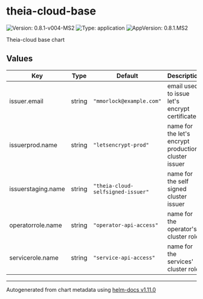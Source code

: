 # theia-cloud-base

![Version: 0.8.1-v004-MS2](https://img.shields.io/badge/Version-0.8.1--v004--MS2-informational?style=flat-square) ![Type: application](https://img.shields.io/badge/Type-application-informational?style=flat-square) ![AppVersion: 0.8.1.MS2](https://img.shields.io/badge/AppVersion-0.8.1.MS2-informational?style=flat-square)

Theia-cloud base chart

## Values

| Key | Type | Default | Description |
|-----|------|---------|-------------|
| issuer.email | string | `"mmorlock@example.com"` | email used to issue let's encrypt certificates |
| issuerprod.name | string | `"letsencrypt-prod"` | name for the let's encrypt production cluster issuer |
| issuerstaging.name | string | `"theia-cloud-selfsigned-issuer"` | name for the self signed cluster issuer |
| operatorrole.name | string | `"operator-api-access"` | name for the operator's cluster role |
| servicerole.name | string | `"service-api-access"` | name for the services' cluster role |

----------------------------------------------
Autogenerated from chart metadata using [helm-docs v1.11.0](https://github.com/norwoodj/helm-docs/releases/v1.11.0)
